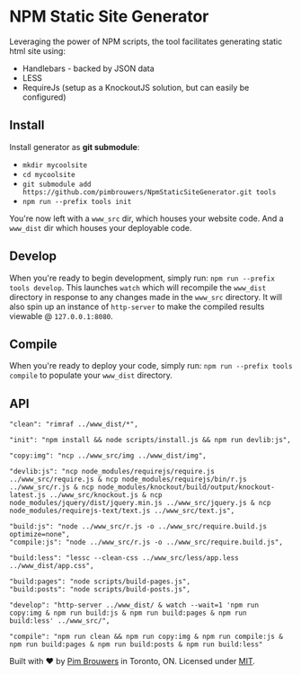 # NPM Static Site Generator

Leveraging the power of NPM scripts, the tool facilitates generating static html site using:

- Handlebars - backed by JSON data
- LESS
- RequireJs (setup as a KnockoutJS solution, but can easily be configured)

## Install
Install generator as **git submodule**:
- `mkdir mycoolsite`
- `cd mycoolsite`
- `git submodule add https://github.com/pimbrouwers/NpmStaticSiteGenerator.git tools`
- `npm run --prefix tools init`

You're now left with a `www_src` dir, which houses your website code. And a `www_dist` dir which houses your deployable code.

## Develop
When you're ready to begin development, simply run: `npm run --prefix tools develop`. This launches `watch` which will recompile the `www_dist` directory in response to any changes made in the `www_src` directory. It will also spin up an instance of `http-server` to make the compiled results viewable @ `127.0.0.1:8080`.

## Compile
When you're ready to deploy your code, simply run: `npm run --prefix tools compile` to populate your `www_dist` directory. 

## API
```
"clean": "rimraf ../www_dist/*",

"init": "npm install && node scripts/install.js && npm run devlib:js",

"copy:img": "ncp ../www_src/img ../www_dist/img",

"devlib:js": "ncp node_modules/requirejs/require.js ../www_src/require.js & ncp node_modules/requirejs/bin/r.js ../www_src/r.js & ncp node_modules/knockout/build/output/knockout-latest.js ../www_src/knockout.js & ncp node_modules/jquery/dist/jquery.min.js ../www_src/jquery.js & ncp node_modules/requirejs-text/text.js ../www_src/text.js",

"build:js": "node ../www_src/r.js -o ../www_src/require.build.js optimize=none",
"compile:js": "node ../www_src/r.js -o ../www_src/require.build.js",

"build:less": "lessc --clean-css ../www_src/less/app.less ../www_dist/app.css",       

"build:pages": "node scripts/build-pages.js",
"build:posts": "node scripts/build-posts.js",

"develop": "http-server ../www_dist/ & watch --wait=1 'npm run copy:img & npm run build:js & npm run build:pages & npm run build:less' ../www_src/",

"compile": "npm run clean && npm run copy:img & npm run compile:js & npm run build:pages & npm run build:posts & npm run build:less" 
```

Built with ♥ by [Pim Brouwers](https://github.com/pimbrouwers) in Toronto, ON. Licensed under [MIT](https://github.com/pimbrouwers/NpmStaticSiteGenerator/blob/master/LICENSE).
